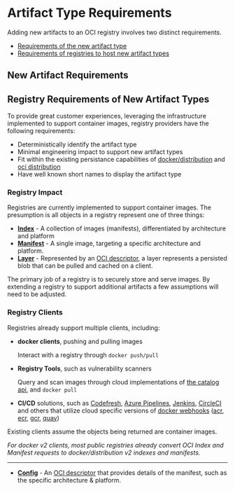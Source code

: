 # Artifact Type Requirements

Adding new artifacts to an OCI registry involves two distinct requirements.

- [Requirements of the new artifact type](#New-Artifact-Requirements)
- [Requirements of registries to host new artifact types](#Registry-Requirements-of-New-Artifact-Types)

## New Artifact Requirements

## Registry Requirements of New Artifact Types

To provide great customer experiences, leveraging the infrastructure implemented to support container images, registry providers have the following requirements:

- Deterministically identify the artifact type
- Minimal engineering impact to support new artifact types
- Fit within the existing persistance capabilities of [docker/distribution](https://github.com/docker/distribution) and [oci distribution](https://github.com/opencontainers/distribution-spec)
- Have well known short names to display the artifact type

### Registry Impact
Registries are currently implemented to support container images. The presumption is all objects in a registry represent one of three things:

- [**Index**](https://github.com/opencontainers/image-spec/blob/master/image-index.md) - A collection of images (manifests), differentiated by architecture and platform
- [**Manifest**](https://github.com/opencontainers/image-spec/blob/master/manifest.md) - A single image, targeting a specific architecture and platform. 
- [**Layer**](https://github.com/opencontainers/image-spec/blob/master/manifest.md#image-manifest-property-descriptions) - Represented by an [OCI descriptor](https://github.com/opencontainers/image-spec/blob/master/descriptor.md), a layer represents a persisted blob that can be pulled and cached on a client. 

The primary job of a registry is to securely store and serve images. By extending a registry to support additional artifacts a few assumptions will need to be adjusted.

### Registry Clients
Registries already support multiple clients, including:

- **docker clients**, pushing and pulling images

  Interact with a registry through `docker push/pull`
- **Registry Tools**, such as vulnerability scanners

  Query and scan images through cloud implementations of [the catalog api](https://docs.docker.com/registry/spec/api/#catalog), and `docker pull`
- **CI/CD** solutions, such as [Codefresh](https://codefresh.io), [Azure Pipelines](https://azure.microsoft.com/services/devops/pipelines/), [Jenkins](https://jenkins.io/), [CircleCI](https://circleci.com/) and others that utilize cloud specific versions of [docker webhooks](https://docs.docker.com/docker-hub/webhooks/) ([acr](https://docs.microsoft.com/en-us/azure/container-registry/container-registry-webhook), [ecr](https://docs.microsoft.com/en-us/azure/container-registry/container-registry-webhook), [gcr](https://cloud.google.com/container-registry/docs/configuring-notifications), [quay](https://docs.quay.io/guides/notifications.html))

Existing clients assume the objects being returned are container images. 

*For docker v2 clients, most public registries already convert OCI Index and Manifest requests to docker/distribution v2 indexes and manifests.*

---
- [**Config**](https://github.com/opencontainers/image-spec/blob/master/manifest.md#image-manifest-property-descriptions) - An [OCI descriptor](https://github.com/opencontainers/image-spec/blob/master/descriptor.md) that provides details of the manifest, such as the specific architecture & platform. 

